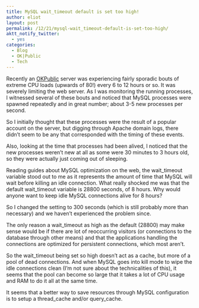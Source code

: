 ```yaml
---
title: MySQL wait_timeout default is set too high!
author: eliot
layout: post
permalink: /12/21/mysql-wait_timeout-default-is-set-too-high/
aktt_notify_twitter:
  - yes
categories:
  - Blog
  - OK|Public
  - Tech
---
```

Recently an [OKPublic][1] server was experiencing fairly sporadic bouts of extreme CPU loads (upwards of 80!) every 6 to 12 hours or so. It was severely limiting the web server. As I was monitoring the running processes, I witnessed several of these bouts and noticed that MySQL processes were spawned repeatedly and in great number; about 3-5 new processes per second.

So I initially thought that these processes were the result of a popular account on the server, but digging through Apache domain logs, there didn&#8217;t seem to be any that corresponded with the timing of these events.

Also, looking at the time that processes had been alived, I noticed that the new processes weren&#8217;t new at all as some were 30 minutes to 3 hours old, so they were actually just coming out of sleeping.

Reading guides about MySQL optimization on the web, the wait\_timeout variable stood out to me as it represents the amount of time that MySQL will wait before killing an idle connection. What really shocked me was that the default wait\_timeout variable is <span>28800 seconds, of 8 hours. Why would anyone want to keep idle MySQL connections alive for 8 hours?</span>

So I changed the setting to 300 seconds (which is still probably more than necessary) and we haven&#8217;t experienced the problem since.

The only reason a wait_timeout as high as the default (<span>28800) </span>may make sense would be if there are lot of reoccurring visitors (or connections to the database through other means) and that the applications handling the connections are optimized for persistent connections, which most aren&#8217;t.

So the wait_timeout being set so high doesn&#8217;t act as a cache, but more of a pool of dead connections. And when MySQL goes into kill mode to wipe the idle connections clean (I&#8217;m not sure about the technicalities of this), it seems that the pool can become so large that it takes a lot of CPU usage and RAM to do it all at the same time.

It seems that a better way to save resources through MySQL configuration is to setup a thread\_cache and/or query\_cache.

 [1]: http://www.okpublic.com "OK Public Web Hosting"